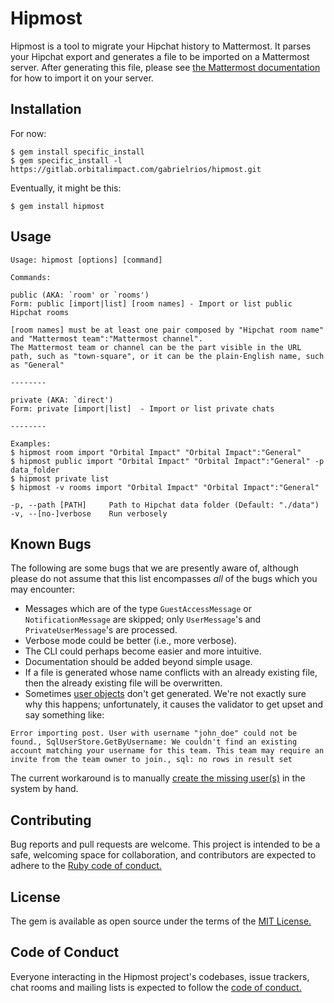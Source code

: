 # Hipmost

Hipmost is a tool to migrate your Hipchat history to Mattermost. It parses your Hipchat export and generates a file to be imported on a Mattermost server. After generating this file, please see [the Mattermost documentation](https://docs.mattermost.com/deployment/bulk-loading.html) for how to import it on your server.

## Installation

For now:

    $ gem install specific_install
    $ gem specific_install -l https://gitlab.orbitalimpact.com/gabrielrios/hipmost.git

Eventually, it might be this:

    $ gem install hipmost

## Usage

    Usage: hipmost [options] [command]

    Commands:

    public (AKA: `room' or `rooms')
    Form: public [import|list] [room names] - Import or list public Hipchat rooms

    [room names] must be at least one pair composed by "Hipchat room name" and "Mattermost team":"Mattermost channel".
    The Mattermost team or channel can be the part visible in the URL path, such as "town-square", or it can be the plain-English name, such as "General"

    --------

    private (AKA: `direct')
    Form: private [import|list]  - Import or list private chats

    --------

    Examples:
    $ hipmost room import "Orbital Impact" "Orbital Impact":"General"
    $ hipmost public import "Orbital Impact" "Orbital Impact":"General" -p data_folder
    $ hipmost private list
    $ hipmost -v rooms import "Orbital Impact" "Orbital Impact":"General"

    -p, --path [PATH]     Path to Hipchat data folder (Default: "./data")
    -v, --[no-]verbose    Run verbosely

## Known Bugs
The following are some bugs that we are presently aware of, although please do not assume that this list encompasses *all* of the bugs which you may encounter:

- Messages which are of the type `GuestAccessMessage` or `NotificationMessage` are skipped; only `UserMessage`'s and `PrivateUserMessage`'s are processed.
- Verbose mode could be better (i.e., more verbose).
- The CLI could perhaps become easier and more intuitive.
- Documentation should be added beyond simple usage.
- If a file is generated whose name conflicts with an already existing file, then the already existing file will be overwritten.
- Sometimes [user objects](https://docs.mattermost.com/deployment/bulk-loading.html#user-object) don't get generated. We're not exactly sure why this happens; unfortunately, it causes the validator to get upset and say something like: 

```
Error importing post. User with username "john_doe" could not be found., SqlUserStore.GetByUsername: We couldn't find an existing account matching your username for this team. This team may require an invite from the team owner to join., sql: no rows in result set
```

The current workaround is to manually [create the missing user(s)](https://docs.mattermost.com/administration/command-line-tools.html#mattermost-user-create) in the system by hand.

## Contributing

Bug reports and pull requests are welcome. This project is intended to be a safe, welcoming space for collaboration, and contributors are expected to adhere to the [Ruby code of conduct.](https://www.ruby-lang.org/en/conduct/)

## License

The gem is available as open source under the terms of the [MIT License.](https://opensource.org/licenses/MIT)

## Code of Conduct

Everyone interacting in the Hipmost project's codebases, issue trackers, chat rooms and mailing lists is expected to follow the [code of conduct.](./CODE_OF_CONDUCT.md)
